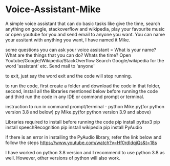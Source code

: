 # Voice-Assistant-Mike
A simple voice assistant that can do basic tasks like give the time, search anything on google, stackoverflow and wikipedia, play your favourite music or open youtube for you and send email to anyone you want.
You can name your assitant with anything you want, I have named it Mike.

some questions you can ask your voice assistant = 
What is your name?
What are the things that you can do?
Whats the time?
Open Youtube/Google/Wikipedia/StackOverflow
Search Google/wikipedia for the word 'assistant' etc.
Send mail to 'anyone'

to exit, just say the word exit and the code will stop running.

to run the code, first create a folder and download the code in that folder, second, install all the libraries mentioned below before running the code and third run the code in any IDE or commond prompt or terminal.

instruction to run in command prompt/terminal - python Mike.py(for python version 3.8 and below)
                                                py Mike.py(for python version 3.9 and above)
                                               
Libraries required to install before running the code
pip install pyttsx3
pip install speechRecognition
pip install wikipedia
pip install PyAudio

if there is an error in installing the PyAudio library, refer the link below and follow the steps
https://www.youtube.com/watch?v=Hf0rdIdqjQs&t=18s

I have worked on python 3.8 version and I recommend to use python 3.8 as well. However, other versions of python will also work.
